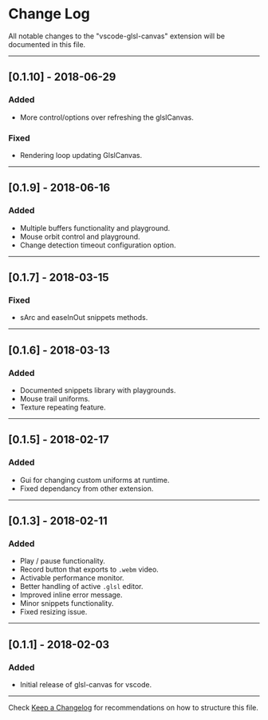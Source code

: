# Change Log
All notable changes to the "vscode-glsl-canvas" extension will be documented in this file.

---

## [0.1.10] - 2018-06-29
### Added
- More control/options over refreshing the glslCanvas.
### Fixed
- Rendering loop updating GlslCanvas.

---

## [0.1.9] - 2018-06-16
### Added
- Multiple buffers functionality and playground.
- Mouse orbit control and playground.
- Change detection timeout configuration option.

---

## [0.1.7] - 2018-03-15
### Fixed
- sArc and easeInOut snippets methods.

---

## [0.1.6] - 2018-03-13
### Added
- Documented snippets library with playgrounds.
- Mouse trail uniforms.
- Texture repeating feature.

---

## [0.1.5] - 2018-02-17
### Added
- Gui for changing custom uniforms at runtime.
- Fixed dependancy from other extension.

---

## [0.1.3] - 2018-02-11
### Added
- Play / pause functionality.
- Record button that exports to ```.webm``` video.
- Activable performance monitor.
- Better handling of active ```.glsl``` editor.
- Improved inline error message.
- Minor snippets functionality.
- Fixed resizing issue.

---

## [0.1.1] - 2018-02-03
### Added
- Initial release of glsl-canvas for vscode.

---

Check [Keep a Changelog](http://keepachangelog.com/) for recommendations on how to structure this file.
